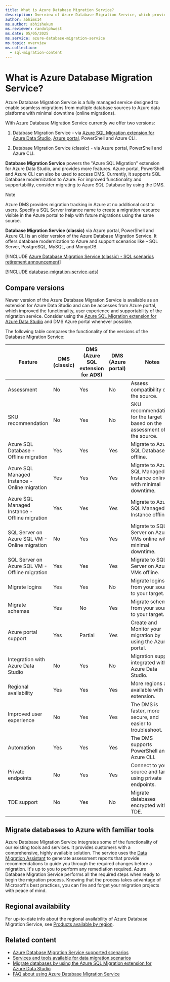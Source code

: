 ```yaml
---
title: What is Azure Database Migration Service?
description: Overview of Azure Database Migration Service, which provides seamless migrations from many database sources to Azure Data platforms.
author: abhims14
ms.author: abhishekum
ms.reviewer: randolphwest
ms.date: 05/05/2025
ms.service: azure-database-migration-service
ms.topic: overview
ms.collection:
  - sql-migration-content
---
```

# What is Azure Database Migration Service?

Azure Database Migration Service is a fully managed service designed to enable seamless migrations from multiple database sources to Azure data platforms with minimal downtime (online migrations).

With Azure Database Migration Service currently we offer two versions:

1. Database Migration Service - via [Azure SQL Migration extension for Azure Data Studio](migration-using-azure-data-studio.md), [Azure portal](https://portal.azure.com/#create/Microsoft.AzureDMS), PowerShell and Azure CLI.

1. Database Migration Service (classic) - via Azure portal, PowerShell and Azure CLI.

**Database Migration Service** powers the "Azure SQL Migration" extension for Azure Data Studio, and provides more features. Azure portal, PowerShell and Azure CLI can also be used to access DMS. Currently, it supports SQL Database modernization to Azure. For improved functionality and supportability, consider migrating to Azure SQL Database by using the DMS. 

> [!NOTE] 
> Azure DMS provides migration tracking in Azure at no additional cost to users. Specify a SQL Server instance name to create a migration resource visible in the Azure portal to help with future migrations using the same source.

**Database Migration Service (classic)** via Azure portal, PowerShell and Azure CLI is an older version of the Azure Database Migration Service. It offers database modernization to Azure and support scenarios like – SQL Server, PostgreSQL, MySQL, and MongoDB.

[!INCLUDE [Azure Database Migration Service (classic) - SQL scenarios retirement announcement](./includes/deprecation-announcement-dms-classic-sql.md)]

[!INCLUDE [database-migration-service-ads](./includes/database-migration-service-ads.md)]

## Compare versions

Newer version of the Azure Database Migration Service is available as an extension for Azure Data Studio and can be accesses from Azure portal, which improved the functionality, user experience and supportability of the migration service. Consider using the [Azure SQL Migration extension for Azure Data Studio](migration-using-azure-data-studio.md) and DMS Azure portal whenever possible.

The following table compares the functionality of the versions of the Database Migration Service:

| Feature | DMS (classic) | DMS (Azure SQL extension for ADS) | DMS (Azure portal) | Notes |
| --- | --- | --- | --- | --- |
| Assessment | No | Yes | No | Assess compatibility of the source. |
| SKU recommendation | No | Yes | No | SKU recommendations for the target based on the assessment of the source. |
| Azure SQL Database - Offline migration | Yes | Yes | Yes | Migrate to Azure SQL Database offline. |
| Azure SQL Managed Instance - Online migration | Yes | Yes | Yes | Migrate to Azure SQL Managed Instance online with minimal downtime. |
| Azure SQL Managed Instance - Offline migration | Yes | Yes | Yes | Migrate to Azure SQL Managed Instance offline. |
| SQL Server on Azure SQL VM - Online migration | No | Yes | Yes | Migrate to SQL Server on Azure VMs online with minimal downtime. |
| SQL Server on Azure SQL VM - Offline migration | Yes | Yes | Yes | Migrate to SQL Server on Azure VMs offline. |
| Migrate logins | Yes | Yes | No | Migrate logins from your source to your target. |
| Migrate schemas | Yes | No | Yes | Migrate schemas from your source to your target. |
| Azure portal support | Yes | Partial | Yes | Create and Monitor your migration by using the Azure portal. |
| Integration with Azure Data Studio | No | Yes | No | Migration support integrated with Azure Data Studio. |
| Regional availability | Yes | Yes | Yes | More regions are available with the extension. |
| Improved user experience | No | Yes | Yes | The DMS is faster, more secure, and easier to troubleshoot. |
| Automation | Yes | Yes | Yes | The DMS supports PowerShell and Azure CLI. |
| Private endpoints | No | Yes | Yes | Connect to your source and target using private endpoints. |
| TDE support | No | Yes | No | Migrate databases encrypted with TDE. |

## Migrate databases to Azure with familiar tools

Azure Database Migration Service integrates some of the functionality of our existing tools and services. It provides customers with a comprehensive, highly available solution. The service uses the [Data Migration Assistant](/sql/dma/dma-overview) to generate assessment reports that provide recommendations to guide you through the required changes before a migration. It's up to you to perform any remediation required. Azure Database Migration Service performs all the required steps when ready to begin the migration process. Knowing that the process takes advantage of Microsoft's best practices, you can fire and forget your migration projects with peace of mind.

## Regional availability

For up-to-date info about the regional availability of Azure Database Migration Service, see [Products available by region](https://azure.microsoft.com/global-infrastructure/services/?products=database-migration).

## Related content

- [Azure Database Migration Service supported scenarios](resource-scenario-status.md)
- [Services and tools available for data migration scenarios](dms-tools-matrix.md)
- [Migrate databases by using the Azure SQL Migration extension for Azure Data Studio](migration-using-azure-data-studio.md)
- [FAQ about using Azure Database Migration Service](faq.yml)
